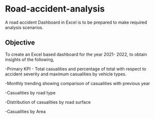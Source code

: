 # Road-accident-analysis
A road accident Dashboard in Excel is to be prepared to make required analysis scenarios.

## Objective
To create an Excel based dashboard for the year 2021- 2022, to obtain insights of the following,

-Primary KPI - Total casualities and percentage of total with respect to accident severity and maximum casualities by vehicle types.

-Monthly trending showing comparison of casualities with previous year

-Casualities by road type

-Distribution of casualities by road surface

-Casualities by Area




